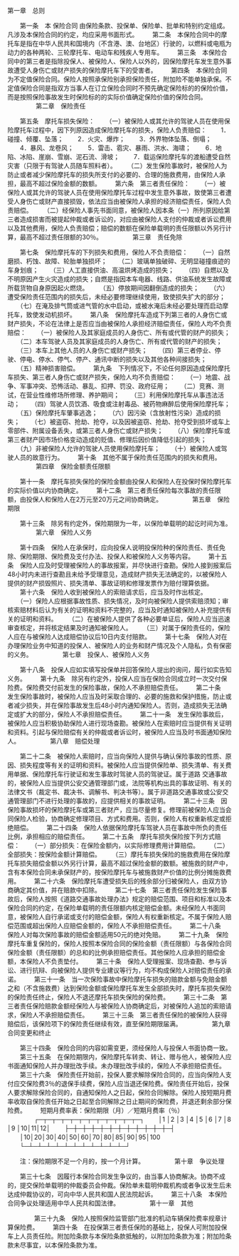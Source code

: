 
 



第一章　总则

　　第一条　本
保险合同
由保险条款、投保单、保险单、批单和特别约定组成。凡涉及本保险合同的约定，均应采用书面形式。 
　　第二条　本保险合同中的摩托车是指在中华人民共和国境内（不含港、澳、台地区）行驶的，以燃料或电瓶为动力的各种两轮、三轮摩托车、电动车和残疾人专用车。 
　　第三条　本保险合同中的第三者是指除投保人、被保险人、保险人以外的，因保险摩托车发生意外事故遭受人身伤亡或财产损失的保险摩托车下的受害者。 
　　第四条　本保险合同为不定值保险合同。保险人按照承保险别承担保险责任，附加险不能单独承保。不定值保险合同是指双方当事人在订立保险合同时不预先确定保险标的的保险价值，而是按照保险事故发生时保险标的的实际价值确定保险价值的保险合同。
　　 
　　 
第二章　保险责任

　　第五条　摩托车损失保险：
　　（一）被保险人或其允许的驾驶人员在使用保险摩托车过程中，因下列原因造成保险摩托车的损失，保险人负责赔偿：
　　1．碰撞、倾覆、坠落；
　　2．火灾、爆炸；
　　3．外界物体坠落、倒塌；
　　4．暴风、龙卷风；
　　5．雷击、雹灾、暴雨、洪水、海啸；
　　6．地陷、冰陷、崖崩、雪崩、泥石流、滑坡；
　　7．载运保险摩托车的渡船遭受自然灾害（只限于有驾驶人员随车照料者）。
　　（二）发生保险事故时，被保险人为防止或者减少保险摩托车的损失所支付的必要的、合理的施救费用，由保险人承担，最高不超过保险金额的数额。 
　　第六条　第三者责任保险：
　　（一）被保险人或其允许的驾驶人员在使用保险摩托车过程中发生意外事故，致使第三者遭受人身伤亡或财产直接损毁，依法应当由被保险人承担的经济赔偿责任，保险人负责赔偿。
　　（二）经保险人事先书面同意，被保险人因本条（一）所列原因给第三者造成损害而被提起仲裁或者诉讼的，对应由被保险人支付的仲裁或者诉讼费用以及其他费用，保险人负责赔偿；赔偿的数额在保险单载明的责任限额以外另行计算，最高不超过责任限额的30％。
　　 
　　 
第三章　责任免除

　　第七条　保险摩托车的下列损失和费用，保险人不负责赔偿：
　　（一）自然磨损、朽蚀、故障、轮胎单独损坏；
　　（二）玻璃单独破碎、无明显碰撞痕迹的车身划痕；
　　（三）人工直接供油、高温烘烤造成的损失；
　　（四）自燃以及不明原因产生火灾造成的损失；自燃是指因本车电器、线路、供油系统发生故障或所载货物自身原因起火燃烧。
　　（五）停放期间因翻倒造成的损失；
　　（六）遭受保险责任范围内的损失后，未经必要修理继续使用，致使损失扩大的部分；
　　（七）在淹及排气筒或进气管的水中启动，或被水淹后未经必要处理而启动摩托车，致使发动机损坏。 
　　第八条　保险摩托车造成下列第三者的人身伤亡或财产损失，不论在法律上是否应当由被保险人承担经济赔偿责任，保险人均不负责赔偿：
　　（一）被保险人及其家庭成员的人身伤亡、所有或代管的财产的损失；
　　（二）本车驾驶人员及其家庭成员的人身伤亡、所有或代管的财产的损失；
　　（三）本车上其他人员的人身伤亡或财产损失；
　　（四）第三者停业、停驶、停电、停水、停气、停产、通讯中断的损失以及其他各种间接损失；
　　（五）精神损害赔偿。 
　　第九条　下列情况下，不论任何原因造成保险摩托车损失、第三者人身伤亡或财产损失，保险人均不负责赔偿：
　　（一）地震、战争、军事冲突、恐怖活动、暴乱、扣押、罚没、政府征用；
　　（二）竞赛、测试，在营业性维修场所修理、养护期间；
　　（三）利用保险摩托车从事违法活动；
　　（四）驾驶人员饮酒、吸食或注射毒品、被药物麻醉后使用保险摩托车；
　　（五）保险摩托车肇事逃逸；
　　（六）因污染（含放射性污染）造成的损失；
　　（七）被盗窃、抢劫、抢夺，以及因被盗窃、抢劫、抢夺受到损坏或车上零部件、附属设备丢失，或第三者人身伤亡或财产损失；
　　（八）保险摩托车或第三者财产因市场价格变动造成的贬值、修理后因价值降低引起的损失；
　　（九）非被保险人允许的驾驶人员使用保险摩托车；
　　（十）被保险人或驾驶人员的故意行为。 
　　第十条　其他不属于保险责任范围内的损失和费用。
　　 
　　 
第四章　保险金额责任限额

　　第十一条　摩托车损失保险的保险金额由投保人和保险人在投保时保险摩托车的实际价值以内协商确定。 
　　第十二条　第三者责任保险每次事故的责任限额，由投保人和保险人在2万元至20万元之间协商确定。
　　 
　　 
第五章　保险期限

　　第十三条　除另有约定外，保险期限为一年，以保险单载明的起讫时间为准。
　　 
　　 
第六章　保险人义务

　　第十四条　保险人在承保时，应向投保人说明投保险种的保险责任、责任免除、保险期限、保险费及支付办法、投保人和被保险人义务等内容。 
　　第十五条　保险人应及时受理被保险人的事故报案，并尽快进行查勘。保险人接到报案后48小时内未进行查勘且未给予受理意见，造成财产损失无法确定的，以被保险人提供的财产损毁照片、损失清单、事故证明和修理发票作为赔付理算依据。 
　　第十六条　保险人收到被保险人的索赔请求后，应当及时作出核定。
　　（一）保险人应根据事故性质、损失情况，及时向被保险人提供索赔须知；审核索赔材料后认为有关的证明和资料不完整的，应当及时通知被保险人补充提供有关的证明和资料。
　　（二）在被保险人提供了各种必要单证后，保险人应当迅速审查核定，并将核定结果及时通知被保险人。
　　（三）对属于保险责任的，保险人应在与被保险人达成赔偿协议后10日内支付赔款。 
　　第十七条　保险人对在办理保险业务中知道的投保人、被保险人的业务和财产情况及个人隐私，负有保密的义务。
　　 
　　 
第七章　投保人、被保险人义务

　　第十八条　投保人应如实填写投保单并回答保险人提出的询问，履行如实告知义务。 
　　第十九条　除另有约定外，投保人应当在保险合同成立时一次交付保险费。保险费交付前发生的保险事故，保险人不承担赔偿责任。 
　　第二十条　发生保险事故时，被保险人应当及时采取合理的、必要的施救和保护措施，防止或者减少损失，并在保险事故发生后48小时内通知保险人。否则，造成损失无法确定或扩大的部分，保险人不承担赔偿责任。 
　　第二十一条　发生保险事故后，被保险人应当积极协助保险人进行现场查勘。被保险人在索赔时应当提供有关证明和资料。引起与保险赔偿有关的仲裁或者诉讼时，被保险人应当及时书面通知保险人。
　　 
　　 
第八章　赔偿处理

　　第二十二条　被保险人索赔时，应当向保险人提供与确认保险事故的性质、原因、损失程度等有关的证明和资料。被保险人应当提供保险单、损失清单、有关费用单据、保险摩托车行驶证和发生事故时驾驶人员的驾驶证。属于道路
交通事故
的，被保险人应当提供公安交通管理部门或，法院等机构出具的事故证明、有关的法律文书（裁定书、裁决书、调解书、判决书等）。属于非道路交通事故或公安交通管理部门不进行处理的事故的，应提供相关的事故证明。 
　　第二十三条　因保险事故损坏的保险摩托车或第三者财产，应当尽量修复。修理前被保险人应当会同保险人检验，协商确定修理项目、方式和费用。否则，保险人有权重新核定或拒绝赔偿。 
　　第二十四条　保险人依据保险摩托车驾驶人员在事故中所负的责任比例，承担相应的赔偿责任。 
　　第二十五条　摩托车损失保险按下列方式赔偿：
　　（一）部分损失：在保险金额内，以实际修理费用计算赔偿。
　　（二）全部损失：按保险金额计算赔偿。
　　（三）摩托车损失保险的施救费用在保险摩托车损失赔偿金额以外另行计算，最高不超过保险金额的数额。被施救的财产中，含有本保险合同未承保财产的，按保险摩托车与被施救财产价值的比例分摊施救费用。 
　　第二十六条　保险摩托车遭受损失后的残余部分归被保险人，由双方协商确定其价值，并在赔款中扣除。 
　　第二十七条　第三者责任保险发生保险事故后，保险人按照《道路交通事故处理办法》规定的赔偿范围、项目和标准以及本保险合同的约定，在保险单载明的责任限额内核定赔偿金额。未经保险人书面同意，被保险人自行承诺或支付的赔偿金额，保险人有权重新核定。不属于保险人赔偿范围或超出保险人应赔偿金额的，保险人不承担赔偿责任。 
　　第二十八条　保险人对每次保险事故的赔偿金额适用50元的绝对免赔。 
　　第二十九条　保险摩托车重复保险的，保险人按照本保险合同的保险金额（责任限额）与各保险合同保险金额（责任限额）的总和的比例承担赔偿责任。其他保险人应承担的赔偿金额，本保险人不负责垫付。 
　　第三十条　保险人受理报案、现场查勘、参与诉讼、进行抗辩、向被保险人提供专业建议等行为，均不构成保险人对赔偿责任的承诺。 
　　第三十一条　当一次保险事故中保险摩托车损失的赔款金额与免赔金额之和（不含施救费）达到保险金额或保险摩托车发生全部损失时，摩托车损失保险的保险责任终止，保险人不退还摩托车损失保险的保险费。 
　　第三十二条　第三者责任保险赔款金额经保险人与被保险人协商确定后，对被保险人追加的索赔请求，保险人不承担赔偿责任。 
　　第三十三条　第三者责任保险的被保险人获得赔偿后，该保险项下的保险责任继续有效，直至保险期限届满。
　　 
　　 
第九章　合同变更和终止

　　第三十四条　保险合同的内容如需变更，须经保险人与投保人书面协商一致。 
　　第三十五条　在保险期限内，保险摩托车转卖、转让、赠与他人，被保险人应书面通知保险人并办理批改手续。未办理批改手续的，保险人不承担赔偿责任。 
　　第三十六条　保险责任开始前，投保人要求解除保险合同的，应当向保险人支付应交保险费3％的退保手续费，保险人应当退还保险费。保险责任开始后，投保人要求解除保险合同的，自通知保险人之日起，保险合同解除。保险人按短期月费率收取自保险责任开始之日起至合同解除之日止期间的保险费，并退还剩余部分保险费。
　　短期月费率表：保险期限（月）／短期月费率（％）
　　
　　┌─┬─┬─┬─┬─┬─┬─┬─┬─┬─┬─┬─┐
　　│1 │2 │3 │4 │5 │6 │7 │8 │9 │10│11│12│
　　├─┼─┼─┼─┼─┼─┼─┼─┼─┼─┼─┼─┤
　　│10│20│30│40│50│60│70│80│85│90│95│100
　　└─┴─┴─┴─┴─┴─┴─┴─┴─┴─┴─┴─┘
　　

　　注：保险期限不足一个月的，按一个月计算。
　　 
　　 
第十章　争议处理

　　第三十七条　因履行本保险合同发生争议的，由当事人协商解决。协商不成的，提交保险单载明的仲裁委员会仲裁。保险单未载明仲裁机构或者争议发生后未达成仲裁协议的，可向中华人民共和国人民法院起诉。 
　　第三十八条　本保险合同争议处理适用中华人民共和国法律。
　　 
　　 
第十一章　其他

　　 
　　第三十九条　保险人按照保险监管部门批准的机动车辆保险费率规章计算保险费。 
　　第四十条　在投保第三者责任保险的基础上，投保人可附加投保车上人员责任险。附加险条款与本保险条款抵触的，以附加险条款为准；附加险条款未尽事宜，以本保险条款为准。 


 


 

 
 
 
 
 
  


  
 

  


  


  
 
 
 
 

